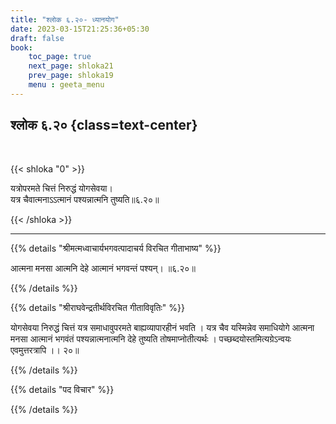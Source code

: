 ```yaml
---
title: "श्लोक ६.२०- ध्यानयोग"
date: 2023-03-15T21:25:36+05:30
draft: false
book:
    toc_page: true
    next_page: shloka21
    prev_page: shloka19
    menu : geeta_menu
---
```




## श्लोक ६.२० {class=text-center}

<br/>

{{< shloka  "0"  >}}

यत्रोपरमते चित्तं निरुद्धं योगसेवया।  
यत्र चैवात्मनाऽऽत्मानं पश्यन्नात्मनि तुष्यति॥६.२०॥

{{< /shloka >}}

---


{{% details "श्रीमत्मध्वाचार्यभगवत्पादाचर्य विरचित  गीताभाष्य" %}}

आत्मना मनसा आत्मनि देहे आत्मानं भगवन्तं पश्यन्। ॥६.२०॥

{{% /details %}}



{{% details "श्रीराघवेन्द्रतीर्थविरचित गीताविवृतिः" %}}

योगसेवया निरुद्धं चित्तं यत्र समाधावुपरमते बाह्यव्यापारहीनं भवति ।
यत्र चैव यस्मिन्नेव समाधियोगे आत्मना मनसा आत्मानं भगवंतं
पश्यन्नात्मनात्मनि देहे तुष्यति तोषमाप्नोतीत्यर्थः ।
पच्छब्दयोस्तमित्यग्रेऽन्वयः एवमुत्तरत्रापि ।। २०॥

{{% /details %}}



{{% details "पद विचार" %}}


{{% /details %}}
